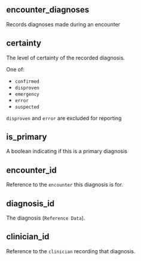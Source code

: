 ## encounter_diagnoses

Records diagnoses made during an encounter

## certainty

The level of certainty of the recorded diagnosis.

One of:
- `confirmed`
- `disproven`
- `emergency`
- `error`
- `suspected`

`disproven` and `error` are excluded for reporting

## is_primary

A boolean indicating if this is a primary diagnosis

## encounter_id

Reference to the `encounter` this diagnosis is for.

## diagnosis_id

The diagnosis (`Reference Data`).

## clinician_id

Reference to the `clinician` recording that diagnosis.

